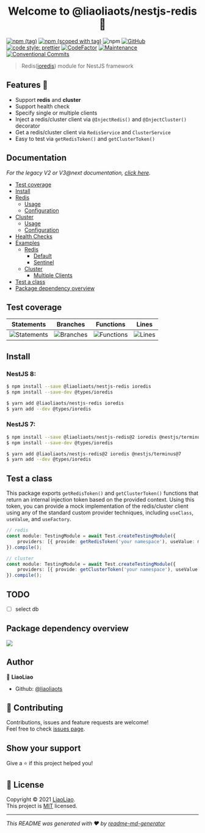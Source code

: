 <h1 align="center">Welcome to @liaoliaots/nestjs-redis 👋</h1>

[![npm (tag)](https://img.shields.io/npm/v/@liaoliaots/nestjs-redis/latest?style=flat-square)](https://www.npmjs.com/package/@liaoliaots/nestjs-redis)
[![npm (scoped with tag)](https://img.shields.io/npm/v/@liaoliaots/nestjs-redis/next?style=flat-square)](https://www.npmjs.com/package/@liaoliaots/nestjs-redis/v/3.0.0-next.3)
![npm](https://img.shields.io/npm/dw/@liaoliaots/nestjs-redis?style=flat-square)
[![GitHub](https://img.shields.io/github/license/liaoliaots/nestjs-redis?style=flat-square)](https://github.com/liaoliaots/nestjs-redis/blob/main/LICENSE)
[![code style: prettier](https://img.shields.io/badge/code_style-prettier-ff69b4.svg?style=flat-square)](https://github.com/prettier/prettier)
[![CodeFactor](https://www.codefactor.io/repository/github/liaoliaots/nestjs-redis/badge)](https://www.codefactor.io/repository/github/liaoliaots/nestjs-redis)
[![Maintenance](https://img.shields.io/badge/Maintained%3F-yes-green.svg)](https://github.com/liaoliaots/nestjs-redis/graphs/commit-activity)
[![Conventional Commits](https://img.shields.io/badge/Conventional%20Commits-1.0.0-yellow.svg)](https://conventionalcommits.org)

> Redis([ioredis](https://github.com/luin/ioredis)) module for NestJS framework

## Features 🚀

-   Support **redis** and **cluster**
-   Support health check
-   Specify single or multiple clients
-   Inject a redis/cluster client via `@InjectRedis()` and `@InjectCluster()` decorator
-   Get a redis/cluster client via `RedisService` and `ClusterService`
-   Easy to test via `getRedisToken()` and `getClusterToken()`

## Documentation

_For the legacy V2 or V3@next documentation, [click here](https://github.com/liaoliaots/nestjs-redis/blob/main/docs/v2/README.md)._

-   [Test coverage](#test-coverage)
-   [Install](#install)
-   [Redis](https://github.com/liaoliaots/nestjs-redis/blob/main/docs/v3/redis.md)
    -   [Usage](https://github.com/liaoliaots/nestjs-redis/blob/main/docs/v3/redis.md#usage)
    -   [Configuration](https://github.com/liaoliaots/nestjs-redis/blob/main/docs/v3/redis.md#configuration)
-   [Cluster](https://github.com/liaoliaots/nestjs-redis/blob/main/docs/v3/cluster.md)
    -   [Usage](https://github.com/liaoliaots/nestjs-redis/blob/main/docs/v3/cluster.md#usage)
    -   [Configuration](https://github.com/liaoliaots/nestjs-redis/blob/main/docs/v3/cluster.md#configuration)
-   [Health Checks](https://github.com/liaoliaots/nestjs-redis/blob/main/docs/v3/health-check.md)
-   [Examples](https://github.com/liaoliaots/nestjs-redis/blob/main/docs/v3/examples.md)
    -   [Redis](https://github.com/liaoliaots/nestjs-redis/blob/main/docs/v3/examples.md#redis)
        -   [Default](https://github.com/liaoliaots/nestjs-redis/blob/main/docs/v3/examples.md#default)
        -   [Sentinel](https://github.com/liaoliaots/nestjs-redis/blob/main/docs/v3/examples.md#sentinel)
    -   [Cluster](https://github.com/liaoliaots/nestjs-redis/blob/main/docs/v3/examples.md#cluster)
        -   [Multiple Clients](https://github.com/liaoliaots/nestjs-redis/blob/main/docs/v3/examples.md#multiple-clients)
-   [Test a class](#test-a-class)
-   [Package dependency overview](#package-dependency-overview)

## Test coverage

| Statements                                                                    | Branches                                                                  | Functions                                                                   | Lines                                                               |
| ----------------------------------------------------------------------------- | ------------------------------------------------------------------------- | --------------------------------------------------------------------------- | ------------------------------------------------------------------- |
| ![Statements](https://img.shields.io/badge/statements-100%25-brightgreen.svg) | ![Branches](https://img.shields.io/badge/branches-100%25-brightgreen.svg) | ![Functions](https://img.shields.io/badge/functions-100%25-brightgreen.svg) | ![Lines](https://img.shields.io/badge/lines-100%25-brightgreen.svg) |

## Install

### NestJS 8:

```sh
$ npm install --save @liaoliaots/nestjs-redis ioredis
$ npm install --save-dev @types/ioredis
```

```sh
$ yarn add @liaoliaots/nestjs-redis ioredis
$ yarn add --dev @types/ioredis
```

### NestJS 7:

```sh
$ npm install --save @liaoliaots/nestjs-redis@2 ioredis @nestjs/terminus@7
$ npm install --save-dev @types/ioredis
```

```sh
$ yarn add @liaoliaots/nestjs-redis@2 ioredis @nestjs/terminus@7
$ yarn add --dev @types/ioredis
```

## Test a class

This package exports `getRedisToken()` and `getClusterToken()` functions that return an internal injection token based on the provided context. Using this token, you can provide a mock implementation of the redis/cluster client using any of the standard custom provider techniques, including `useClass`, `useValue`, and `useFactory`.

```TypeScript
// redis
const module: TestingModule = await Test.createTestingModule({
    providers: [{ provide: getRedisToken('your namespace'), useValue: mockClient }, YourService]
}).compile();

// cluster
const module: TestingModule = await Test.createTestingModule({
    providers: [{ provide: getClusterToken('your namespace'), useValue: mockClient }, YourService]
}).compile();
```

## TODO

-   [ ] select db

## Package dependency overview

![](https://github.com/liaoliaots/nestjs-redis/blob/main/docs/v3/dependency-graph.svg)

## Author

👤 **LiaoLiao**

-   Github: [@liaoliaots](https://github.com/liaoliaots)

## 🤝 Contributing

Contributions, issues and feature requests are welcome!<br />Feel free to check [issues page](https://github.com/liaoliaots/nestjs-redis/issues).

## Show your support

Give a ⭐️ if this project helped you!

## 📝 License

Copyright © 2021 [LiaoLiao](https://github.com/liaoliaots).<br />
This project is [MIT](https://github.com/liaoliaots/nestjs-redis/blob/main/LICENSE) licensed.

---

_This README was generated with ❤️ by [readme-md-generator](https://github.com/kefranabg/readme-md-generator)_
